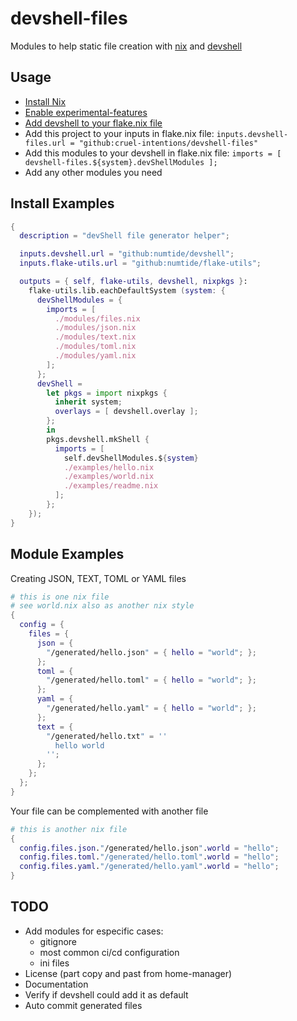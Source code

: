 # devshell-files

Modules to help static file creation with [nix](https://nixos.org/guides/how-nix-works.html) and [devshell](https://github.com/numtide/devshell)

## Usage

- [Install Nix](https://nixos.org/download.html#nix-quick-install)
- [Enable experimental-features](https://nixos.wiki/wiki/Flakes#Non-NixOS)
- [Add devshell to your flake.nix file](https://github.com/numtide/devshell/blob/master/template/flake.nix#L5)
- Add this project to your inputs in flake.nix file: `inputs.devshell-files.url = "github:cruel-intentions/devshell-files"`
- Add this modules to your devshell in flake.nix file: `imports = [ devshell-files.${system}.devShellModules ];`
- Add any other modules you need

## Install Examples

<!-- this is also a example o string interpolation -->
```nix
{
  description = "devShell file generator helper";

  inputs.devshell.url = "github:numtide/devshell";
  inputs.flake-utils.url = "github:numtide/flake-utils";

  outputs = { self, flake-utils, devshell, nixpkgs }:
    flake-utils.lib.eachDefaultSystem (system: {
      devShellModules = {
        imports = [
          ./modules/files.nix
          ./modules/json.nix
          ./modules/text.nix
          ./modules/toml.nix
          ./modules/yaml.nix
        ];
      };
      devShell =
        let pkgs = import nixpkgs {
          inherit system;
          overlays = [ devshell.overlay ];
        };
        in
        pkgs.devshell.mkShell {
          imports = [
            self.devShellModules.${system}
            ./examples/hello.nix
            ./examples/world.nix
            ./examples/readme.nix
          ];
        };
    });
}

```

## Module Examples

Creating JSON, TEXT, TOML or YAML files

```nix
# this is one nix file
# see world.nix also as another nix style
{
  config = {
    files = {
      json = {
        "/generated/hello.json" = { hello = "world"; };
      };
      toml = {
        "/generated/hello.toml" = { hello = "world"; };
      };
      yaml = {
        "/generated/hello.yaml" = { hello = "world"; };
      };
      text = {
        "/generated/hello.txt" = ''
          hello world
        '';
      };
    };
  };
}

```

Your file can be complemented with another file

```nix
# this is another nix file
{
  config.files.json."/generated/hello.json".world = "hello";
  config.files.toml."/generated/hello.toml".world = "hello";
  config.files.yaml."/generated/hello.yaml".world = "hello";
}

```

## TODO

- Add modules for especific cases:
  - gitignore
  - most common ci/cd configuration
  - ini files
- License (part copy and past from home-manager)
- Documentation
- Verify if devshell could add it as default
- Auto commit generated files
